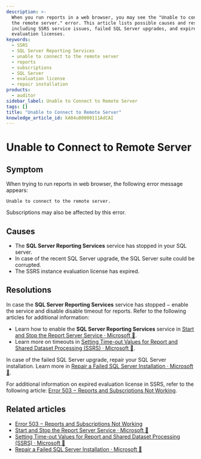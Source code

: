 ```yaml
---
description: >-
  When you run reports in a web browser, you may see the "Unable to connect to
  the remote server." error. This article lists possible causes and resolutions,
  including SSRS service issues, failed SQL Server upgrades, and expired SSRS
  evaluation licenses.
keywords:
  - SSRS
  - SQL Server Reporting Services
  - unable to connect to the remote server
  - reports
  - subscriptions
  - SQL Server
  - evaluation license
  - repair installation
products:
  - auditor
sidebar_label: Unable to Connect to Remote Server
tags: []
title: "Unable to Connect to Remote Server"
knowledge_article_id: kA04u00000111AdCAI
---
```


# Unable to Connect to Remote Server

## Symptom

When trying to run reports in web browser, the following error message appears:

```text
Unable to connect to the remote server.
```

Subscriptions may also be affected by this error.

## Causes

- The **SQL Server Reporting Services** service has stopped in your SQL server.
- In case of the recent SQL Server upgrade, the SQL Server suite could be corrupted.
- The SSRS instance evaluation license has expired.

## Resolutions

In case the **SQL Server Reporting Services** service has stopped − enable the service and disable disable timeout for reports. Refer to the following articles for additional information:

- Learn how to enable the **SQL Server Reporting Services** service in [Start and Stop the Report Server Service · Microsoft 🤝](https://learn.microsoft.com/en-us/sql/reporting-services/report-server/start-and-stop-the-report-server-service?view=sql-server-ver16).
- Learn more on timeouts in [Setting Time-out Values for Report and Shared Dataset Processing (SSRS) · Microsoft 🤝](https://learn.microsoft.com/en-us/sql/reporting-services/report-server/setting-time-out-values-for-report-and-shared-dataset-processing-ssrs?view=sql-server-ver16).

In case of the failed SQL Server upgrade, repair your SQL Server installation. Learn more in [Repair a Failed SQL Server Installation · Microsoft 🤝](https://learn.microsoft.com/en-us/sql/database-engine/install-windows/repair-a-failed-sql-server-installation?view=sql-server-ver16).

For additional information on expired evaluation license in SSRS, refer to the following article: [Error 503 − Reports and Subscriptions Not Working](/docs/kb/auditor/error-503-reports-and-subscriptions-not-working).

## Related articles

- [Error 503 − Reports and Subscriptions Not Working](/docs/kb/auditor/error-503-reports-and-subscriptions-not-working)
- [Start and Stop the Report Server Service · Microsoft 🤝](https://learn.microsoft.com/en-us/sql/reporting-services/report-server/start-and-stop-the-report-server-service?view=sql-server-ver16)
- [Setting Time-out Values for Report and Shared Dataset Processing (SSRS) · Microsoft 🤝](https://learn.microsoft.com/en-us/sql/reporting-services/report-server/setting-time-out-values-for-report-and-shared-dataset-processing-ssrs?view=sql-server-ver16)
- [Repair a Failed SQL Server Installation · Microsoft 🤝](https://learn.microsoft.com/en-us/sql/database-engine/install-windows/repair-a-failed-sql-server-installation?view=sql-server-ver16)
